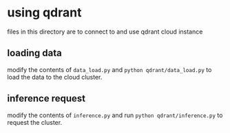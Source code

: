 # using qdrant
files in this directory are to connect to and use qdrant cloud instance

## loading data
modify the contents of `data_load.py` and `python qdrant/data_load.py` to load the data to the cloud cluster.

## inference request
modify the contents of `inference.py` and run `python qdrant/inference.py` to request the cluster.